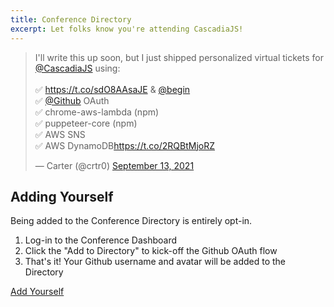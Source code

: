 ```yaml
---
title: Conference Directory
excerpt: Let folks know you're attending CascadiaJS!
---
```

<blockquote class="twitter-tweet"><p lang="en" dir="ltr">I&#39;ll write this up soon, but I just shipped personalized virtual tickets for <a href="https://twitter.com/CascadiaJS?ref_src=twsrc%5Etfw">@CascadiaJS</a> using:<br><br>✅ <a href="https://t.co/sdO8AAsaJE">https://t.co/sdO8AAsaJE</a> &amp; <a href="https://twitter.com/begin?ref_src=twsrc%5Etfw">@begin</a> <br>✅ <a href="https://twitter.com/github?ref_src=twsrc%5Etfw">@Github</a> OAuth<br>✅ chrome-aws-lambda (npm)<br>✅ puppeteer-core (npm)<br>✅ AWS SNS<br>✅ AWS DynamoDB<a href="https://t.co/2RQBtMjoRZ">https://t.co/2RQBtMjoRZ</a></p>&mdash; Carter (@crtr0) <a href="https://twitter.com/crtr0/status/1437548866484596740?ref_src=twsrc%5Etfw">September 13, 2021</a></blockquote> <script async src="https://platform.twitter.com/widgets.js" charset="utf-8"></script>

## Adding Yourself

Being added to the Conference Directory is entirely opt-in.

1. Log-in to the Conference Dashboard
1. Click the "Add to Directory" to kick-off the Github OAuth flow
1. That's it! Your Github username and avatar will be added to the Directory

<div class="cta"><a href="/home/dashboard">Add Yourself</a></div>


